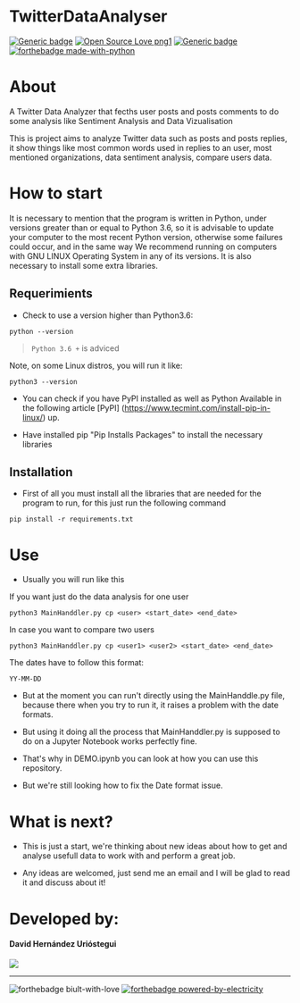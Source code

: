 # TwitterDataAnalyser
[![Generic badge](https://img.shields.io/badge/version-3.09.10-<COLOR>.svg)](https://shields.io/)
[![Open Source Love png1](https://badges.frapsoft.com/os/v1/open-source.png?v=103)](https://github.com/ellerbrock/open-source-badges/)
[![Generic badge](https://img.shields.io/badge/contributors-2-blue)](https://shields.io/)  
[![forthebadge made-with-python](https://forthebadge.com/images/badges/made-with-python.svg)](https://www.python.org/)  	

# About
A Twitter Data Analyzer that fecths user posts and posts comments to do some analysis like Sentiment Analysis and Data Vizualisation

This is project aims to analyze Twitter data such as posts and posts replies, it show things like most common words used in replies to an user, most mentioned organizations, data sentiment analysis, compare users data.

# How to start
It is necessary to mention that the program is written in Python, under versions greater than or equal to Python 3.6, so it is advisable to update your computer to the most recent Python version, otherwise some failures could occur, and in the same way We recommend running on computers with GNU LINUX Operating System in any of its versions.
It is also necessary to install some extra libraries.

## Requerimients
* Check to use a version higher than Python3.6:
```
python --version
```
> `Python 3.6 +` is adviced

  Note, on some Linux distros, you will run it like:
  ```
  python3 --version
  ```


* You can check if you have PyPI installed as well as Python
  Available in the following article
  [PyPI] (https://www.tecmint.com/install-pip-in-linux/) up.

* Have installed pip "Pip Installs Packages" to install the necessary libraries

## Installation

* First of all you must install all the libraries that are needed for the program to run, for this just run the following command


```
pip install -r requirements.txt
```

# Use
* Usually you will run like this

If you want just do the data analysis for one user
```
python3 MainHanddler.py cp <user> <start_date> <end_date>
```
In case you want to compare two users
```
python3 MainHanddler.py cp <user1> <user2> <start_date> <end_date>
```

The dates have to follow this format:
```
YY-MM-DD
```
* But at the moment you can run't directly using the MainHanddle.py file, because there when you try to run it, it raises a problem with the date formats.

* But using it doing all the process that MainHanddler.py is supposed to do on a Jupyter Notebook works perfectly fine.
* That's why in DEMO.ipynb you can look at how you can use this repository.

* But we're still looking how to fix the Date format issue.

# What is next?
* This is just a start, we're thinking about new ideas about how to get and analyse usefull data to work with and perform a great job.

* Any ideas are welcomed, just send me an email and I will be glad to read it and discuss about it!





# Developed by:
#### David Hernández Urióstegui

[<img src="https://img.shields.io/badge/gmail-D14836?&style=for-the-badge&logo=gmail&logoColor=white"/>](https://mail.google.com/mail/?view=cm&source=mailto&to=Dhdezu@ciencias.unam.mx)





---
![forthebadge biult-with-love](https://forthebadge.com/images/badges/built-with-love.svg) 
[![forthebadge powered-by-electricity](https://forthebadge.com/images/badges/powered-by-electricity.svg)](http://ForTheBadge.com)  
